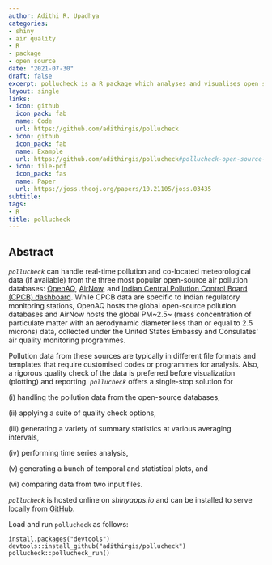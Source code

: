 ```yaml
---
author: Adithi R. Upadhya
categories:
- shiny
- air quality
- R
- package
- open source
date: "2021-07-30"
draft: false
excerpt: pollucheck is a R package which analyses and visualises open source air quality data.
layout: single
links:
- icon: github
  icon_pack: fab
  name: Code
  url: https://github.com/adithirgis/pollucheck
- icon: github
  icon_pack: fab
  name: Example
  url: https://github.com/adithirgis/pollucheck#pollucheck-open-source-air-quality-app
- icon: file-pdf
  icon_pack: fas
  name: Paper
  url: https://joss.theoj.org/papers/10.21105/joss.03435
subtitle: 
tags:
- R
title: pollucheck
---
```


## Abstract

*`pollucheck`* can handle real-time pollution and co-located meteorological data (if available) from the three most popular open-source air pollution databases: [OpenAQ](openaq.org), [AirNow](airnow.gov), and [Indian Central Pollution Control Board (CPCB) dashboard](app.cpcbccr.com). While CPCB data are specific to Indian regulatory monitoring stations, OpenAQ hosts the global open-source pollution databases and AirNow hosts the global PM~2.5~ (mass concentration of particulate matter with an aerodynamic diameter less than or equal to 2.5 microns) data, collected under the United States Embassy and Consulates' air quality monitoring programmes.

Pollution data from these sources are typically in different file formats and templates that require customised codes or programmes for analysis. Also, a rigorous quality check of the data is preferred before visualization (plotting) and reporting. *`pollucheck`* offers a single-stop
solution for

(i) handling the pollution data from the open-source databases,

(ii) applying a suite of quality check options,

(iii) generating a variety of summary statistics at various averaging intervals,

(iv) performing time series analysis,

(v) generating a bunch of temporal and statistical plots, and

(vi) comparing data from two input files.


*`pollucheck`* is hosted online on *shinyapps.io* and can be installed to serve locally from [GitHub](https://github.com/).

Load and run `pollucheck` as follows:

``` {.r}
install.packages("devtools")
devtools::install_github("adithirgis/pollucheck")
pollucheck::pollucheck_run()
```
